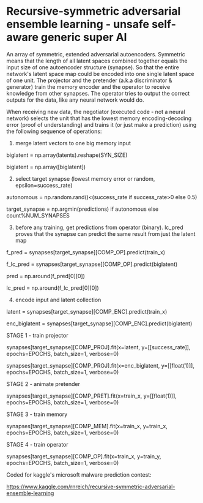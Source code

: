 # Recursive-symmetric adversarial ensemble learning - unsafe self-aware generic super AI

An array of symmetric, extended adversarial autoencoders. Symmetric means that the length of all latent spaces combined together equals the input size of one autoencoder structure (synapse). So that the entire network's latent space map could be encoded into one single latent space of one unit. The projector and the pretender (a.k.a discriminator & generator) train the memory encoder and the operator to receive knowledge from other synapses. The operator tries to output the correct outputs for the data, like any neural network would do.

When receiving new data, the negotiator (executed code - not a neural network) selects the unit that has the lowest memory encoding-decoding error (proof of understanding) and trains it (or just make a prediction) using the following sequence of operations:


1. merge latent vectors to one big memory input

biglatent = np.array(latents).reshape(SYN_SIZE)

biglatent = np.array([biglatent])


2. select target synapse (lowest memory error or random, epsilon=success_rate)

autonomous = np.random.rand()<(success_rate if success_rate>0 else 0.5)

target_synapse = np.argmin(predictions) if autonomous else count%NUM_SYNAPSES


3. before any training, get predictions from operator (binary). lc_pred proves that the synapse can predict the same result from just the latent map

f_pred = synapses[target_synapse][COMP_OP].predict(train_x)

f_lc_pred = synapses[target_synapse][COMP_OP].predict(biglatent)

pred = np.around(f_pred[0][0])

lc_pred = np.around(f_lc_pred[0][0])


4. encode input and latent collection

latent = synapses[target_synapse][COMP_ENC].predict(train_x)

enc_biglatent = synapses[target_synapse][COMP_ENC].predict(biglatent)

STAGE 1 - train projector

synapses[target_synapse][COMP_PROJ].fit(x=latent, y=[[success_rate]], epochs=EPOCHS, batch_size=1, verbose=0)

synapses[target_synapse][COMP_PROJ].fit(x=enc_biglatent, y=[[float(1)]], epochs=EPOCHS, batch_size=1, verbose=0)

STAGE 2 - animate pretender

synapses[target_synapse][COMP_PRET].fit(x=train_x, y=[[float(1)]], epochs=EPOCHS, batch_size=1, verbose=0)

STAGE 3 - train memory

synapses[target_synapse][COMP_MEM].fit(x=train_x, y=train_x, epochs=EPOCHS, batch_size=1, verbose=0)

STAGE 4 - train operator

synapses[target_synapse][COMP_OP].fit(x=train_x, y=train_y, epochs=EPOCHS, batch_size=1, verbose=0)






Coded for kaggle's microsoft malware prediction contest:

https://www.kaggle.com/rnreich/recursive-symmetric-adversarial-ensemble-learning
